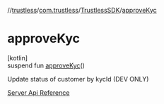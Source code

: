 //[trustless](../../../index.md)/[com.trustless](../index.md)/[TrustlessSDK](index.md)/[approveKyc](approve-kyc.md)

# approveKyc

[kotlin]\
suspend fun [approveKyc](approve-kyc.md)()

Update status of customer by kycId (DEV ONLY)

[Server Api Reference](https://developer.staq.io/docs/apis/simulation#/KYC/Update%20KYC%20Status)
